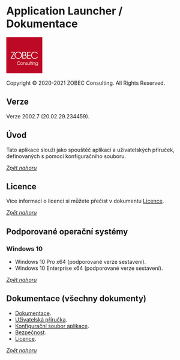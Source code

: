 # Application Launcher / Dokumentace

<a name="documenttitle"></a>

![](img/zobec-consulting-red-full-96x96.png)

Copyright &copy; 2020-2021 ZOBEC Consulting. All Rights Reserved.

## Verze

Verze 2002.7 (20.02.29.234459).

## Úvod

Tato aplikace slouží jako spouštěč aplikací a uživatelských příruček, definovaných s pomocí konfiguračního souboru.

[*Zpět nahoru*](#documenttitle "Zpět na začátek dokumentu")

## Licence

Více informací o licenci si můžete přečíst v dokumentu [Licence](LICENSE.md).

[*Zpět nahoru*](#documenttitle "Zpět na začátek dokumentu")

## Podporované operační systémy

### Windows 10

* Windows 10 Pro x64 (podporované verze sestavení).
* Windows 10 Enterprise x64 (podporované verze sestavení).

[*Zpět nahoru*](#documenttitle "Zpět na začátek dokumentu")

## Dokumentace (všechny dokumenty)

* [Dokumentace](README.md).
* [Uživatelská příručka](UserGuide.md).
* [Konfigurační soubor aplikace](ConfigGuide.md).
* [Bezpečnost](Security.md).
* [Licence](LICENSE.md).

[*Zpět nahoru*](#documenttitle "Zpět na začátek dokumentu")

